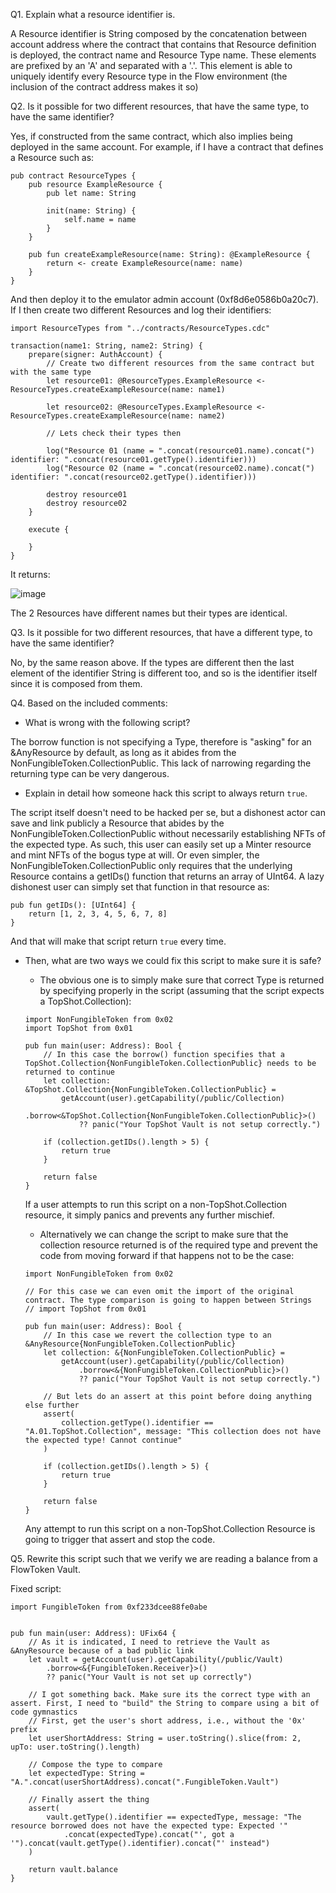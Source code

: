 Q1. Explain what a resource identifier is.

A Resource identifier is String composed by the concatenation between account address where the contract that contains that Resource definition is deployed, the contract name and Resource Type name. These elements are prefixed by an 'A' and separated with a '.'. This element is able to uniquely identify every Resource type in the Flow environment (the inclusion of the contract address makes it so)


Q2. Is it possible for two different resources, that have the same type, to have the same identifier?

Yes, if constructed from the same contract, which also implies being deployed in the same account. For example, if I have a contract that defines a Resource such as:

```cadence
pub contract ResourceTypes {
    pub resource ExampleResource {
        pub let name: String

        init(name: String) {
            self.name = name
        }
    }

    pub fun createExampleResource(name: String): @ExampleResource {
        return <- create ExampleResource(name: name)
    }
}
```

And then deploy it to the emulator admin account (0xf8d6e0586b0a20c7). If I then create two different Resources and log their identifiers:
```cadence
import ResourceTypes from "../contracts/ResourceTypes.cdc"

transaction(name1: String, name2: String) {
    prepare(signer: AuthAccount) {
        // Create two different resources from the same contract but with the same type 
        let resource01: @ResourceTypes.ExampleResource <- ResourceTypes.createExampleResource(name: name1)

        let resource02: @ResourceTypes.ExampleResource <- ResourceTypes.createExampleResource(name: name2)

        // Lets check their types then

        log("Resource 01 (name = ".concat(resource01.name).concat(") identifier: ".concat(resource01.getType().identifier)))
        log("Resource 02 (name = ".concat(resource02.name).concat(") identifier: ".concat(resource02.getType().identifier)))

        destroy resource01
        destroy resource02
    }

    execute {

    }
}
```
It returns:

![image](https://user-images.githubusercontent.com/39467168/214044424-f6080479-8204-473b-9f1f-45974ca1e578.png)

The 2 Resources have different names but their types are identical.

Q3. Is it possible for two different resources, that have a different type, to have the same identifier?

No, by the same reason above. If the types are different then the last element of the identifier String is different too, and so is the identifier itself since it is composed from them.

Q4. Based on the included comments:
- What is wrong with the following script? 

The borrow function is not specifying a Type, therefore is "asking" for an &AnyResource by default, as long as it abides from the NonFungibleToken.CollectionPublic. This lack of narrowing regarding the returning type can be very dangerous.

- Explain in detail how someone hack this script to always return `true`. 

The script itself doesn't need to be hacked per se, but a dishonest actor can save and link publicly a Resource that abides by the NonFungibleToken.CollectionPublic without necessarily establishing NFTs of the expected type. As such, this user can easily set up a Minter resource and mint NFTs of the bogus type at will.
Or even simpler, the NonFungibleToken.CollectionPublic only requires that the underlying Resource contains a getIDs() function that returns an array of UInt64. A lazy dishonest user can simply set that function in that resource as:

```cadence
pub fun getIDs(): [UInt64] {
    return [1, 2, 3, 4, 5, 6, 7, 8]
}
```

And that will make that script return <code>true</code> every time.

- Then, what are two ways we could fix this script to make sure it is safe?

    - The obvious one is to simply make sure that correct Type is returned by specifying properly in the script (assuming that the script expects a TopShot.Collection):

    ```cadence
    import NonFungibleToken from 0x02
    import TopShot from 0x01

    pub fun main(user: Address): Bool {
        // In this case the borrow() function specifies that a TopShot.Collection{NonFungibleToken.CollectionPublic} needs to be returned to continue 
        let collection: &TopShot.Collection{NonFungibleToken.CollectionPublic} =
            getAccount(user).getCapability(/public/Collection)
                .borrow<&TopShot.Collection{NonFungibleToken.CollectionPublic}>()
                ?? panic("Your TopShot Vault is not setup correctly.")

        if (collection.getIDs().length > 5) {
            return true
        }

        return false
    }
    ```

    If a user attempts to run this script on a non-TopShot.Collection resource, it simply panics and prevents any further mischief.

    - Alternatively we can change the script to make sure that the collection resource returned is of the required type and prevent the code from moving forward if that happens not to be the case:

    ```cadence
    import NonFungibleToken from 0x02

    // For this case we can even omit the import of the original contract. The type comparison is going to happen between Strings
    // import TopShot from 0x01

    pub fun main(user: Address): Bool {
        // In this case we revert the collection type to an &AnyResource{NonFungibleToken.CollectionPublic}
        let collection: &{NonFungibleToken.CollectionPublic} =
            getAccount(user).getCapability(/public/Collection)
                .borrow<&{NonFungibleToken.CollectionPublic}>()
                ?? panic("Your TopShot Vault is not setup correctly.")

        // But lets do an assert at this point before doing anything else further
        assert(
            collection.getType().identifier == "A.01.TopShot.Collection", message: "This collection does not have the expected type! Cannot continue"
        )

        if (collection.getIDs().length > 5) {
            return true
        }

        return false
    }
    ```

    Any attempt to run this script on a non-TopShot.Collection Resource is going to trigger that assert and stop the code.


Q5. Rewrite this script such that we verify we are reading a balance from a FlowToken Vault.

Fixed script:

```cadence
import FungibleToken from 0xf233dcee88fe0abe


pub fun main(user: Address): UFix64 {
    // As it is indicated, I need to retrieve the Vault as &AnyResource because of a bad public link
    let vault = getAccount(user).getCapability(/public/Vault)
        .borrow<&{FungibleToken.Receiver}>()
        ?? panic("Your Vault is not set up correctly")

    // I got something back. Make sure its the correct type with an assert. First, I need to "build" the String to compare using a bit of code gymnastics
    // First, get the user's short address, i.e., without the '0x' prefix
    let userShortAddress: String = user.toString().slice(from: 2, upTo: user.toString().length)

    // Compose the type to compare
    let expectedType: String = "A.".concat(userShortAddress).concat(".FungibleToken.Vault")

    // Finally assert the thing
    assert(
        vault.getType().identifier == expectedType, message: "The resource borrowed does not have the expected type: Expected '"
            .concat(expectedType).concat("', got a '").concat(vault.getType().identifier).concat("' instead")
    )

    return vault.balance
}
```